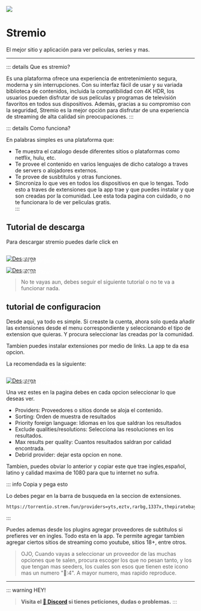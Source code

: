 ![](https://i.postimg.cc/C5YpxWFG/Index-page.png)
# Stremio
El mejor sitio y aplicación para ver peliculas, series y mas.

---

::: details Que es stremio?

Es una plataforma ofrece una experiencia de entretenimiento segura, moderna y sin interrupciones. Con su interfaz fácil de usar y su variada biblioteca de contenidos, incluida la compatibilidad con 4K HDR, los usuarios pueden disfrutar de sus películas y programas de televisión favoritos en todos sus dispositivos. Además, gracias a su compromiso con la seguridad, Stremio es la mejor opción para disfrutar de una experiencia de streaming de alta calidad sin preocupaciones.
:::

::: details Como funciona?

En palabras simples es una plataforma que:
- Te muestra el catalogo desde diferentes sitios o plataformas como netflix, hulu, etc.
- Te provee el contenido en varios lenguajes de dicho catalogo a traves de servers o alojadores externos.
- Te provee de susbtitulos y otras funciones.
- Sincroniza lo que ves en todos los dispositivos en que lo tengas.
Todo esto a traves de extensiones que la app trae y que puedes instalar y que son creadas por la comunidad.
Lee esta toda pagina con cuidado, o no te funcionara lo de ver peliculas gratis.   
:::

## Tutorial de descarga 

Para descargar stremio puedes darle click en 
  
<a href="https://www.stremio.com/downloads/" target="_blank">
 <div style="position: relative; padding-top: 1em">
   <p style="position: absolute; top: 5px; left: 20px; font-size: 14px; color: white; text-indent: 20px">🤍 Descarga Stremio</p>
   <img src="https://i.postimg.cc/RZPvRHhg/Mini-Descarga.png" alt="Descarga" />
 </div>
</a>


<a href="https://web.stremio.com/" target="_blank">
 <div style="position: relative; padding-top: 1em">
   <p style="position: absolute; top: 5px; left: 20px; font-size: 14px; color: white; text-indent: 20px">🤍 Web Stremio</p>
   <img src="https://i.postimg.cc/RZPvRHhg/Mini-Descarga.png" alt="Descarga" />
 </div>
</a>

> No te vayas aun, debes seguir el siguiente tutorial o no te va a funcionar nada.

## tutorial de configuracion

Desde aqui, ya todo es simple. Si creaste la cuenta, ahora solo queda añadir las extensiones desde el menu correspondiente y seleccionando el tipo de extension que quieras. Y procura seleccionar las creadas por la comunidad.

Tambien puedes instalar extensiones por medio de links. La app te da esa opcion.

La recomendada es la siguiente:

<a href="https://torrentio.strem.fun/configure" target="_blank">
 <div style="position: relative; padding-top: 1em">
   <p style="position: absolute; top: 5px; left: 20px; font-size: 14px; color: white; text-indent: 20px">🤍 Extension recomendada</p>
   <img src="https://i.postimg.cc/RZPvRHhg/Mini-Descarga.png" alt="Descarga" />
 </div>
</a>

Una vez estes en la pagina debes en cada opcion seleccionar lo que deseas ver.
- Providers: Proveedores o sitios donde se aloja el contenido.
- Sorting: Orden de muestra de resultados
- Priority foreign language: Idiomas en los que saldran los resultados
- Exclude qualities/resolutions: Selecciona las resoluciones en los resultados.
- Max results per quality: Cuantos resultados saldran por calidad encontrada.
- Debrid provider: dejar esta opcion en none.

Tambien, puedes obviar lo anterior y copiar este que trae ingles,español, latino y calidad maxima de 1080 para que tu internet no sufra.

::: info Copia y pega esto

Lo debes pegar en la barra de busqueda en la seccion de extensiones.

``` 
https://torrentio.strem.fun/providers=yts,eztv,rarbg,1337x,thepiratebay,kickasstorrents,torrentgalaxy,magnetdl,horriblesubs,nyaasi,rutracker,mejortorrent,cinecalidad|sort=size|language=spanish,latino|qualityfilter=brremux,hdrall,dolbyvision,4k/manifest.json

```
:::

Puedes ademas desde los plugins agregar proveedores de subtitulos si prefieres ver en ingles. Todo esta en la app.
Te permite agregar tambien agregar ciertos sitios de streaming como youtube, sitios 18+, entre otros.  

> OJO, Cuando vayas a seleccionar un proveedor de las muchas opciones que te salen, procura escoger los que no pesan tanto, y los que tengan mas seeders, los cuales son esos que tienen este icono mas un numero "👤:4". A mayor numero, mas rapido reproduce.

---

::: warning HEY!
> **Visita el [🚀 Discord](https://discord.gg/cua9Qvfvz5) si tienes peticiones, dudas o problemas.**
:::